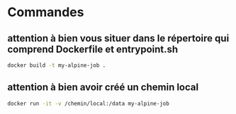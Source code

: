 # Commandes
## attention à bien vous situer dans le répertoire qui comprend Dockerfile et entrypoint.sh
```bash
docker build -t my-alpine-job .

```
## attention à bien avoir créé un chemin local
```bash
docker run -it -v /chemin/local:/data my-alpine-job

```